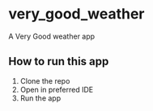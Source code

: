 # very_good_weather

A Very Good weather app

## How to run this app

1. Clone the repo
2. Open in preferred IDE
3. Run the app
